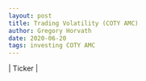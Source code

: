 ```yaml
---
layout: post  
title: Trading Volatility (COTY AMC)  
author: Gregory Horvath   
date: 2020-06-20  
tags: investing COTY AMC  
---
```





| Ticker |
